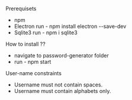 Prerequisets
* npm
* Electron  run -  npm install electron --save-dev
* Sqlite3   run - npm i sqlite3


How to install ??
* navigate to password-generator folder 
* run - npm start 


User-name constraints
* Username must not contain spaces.
* Username must contain alphabets only.
